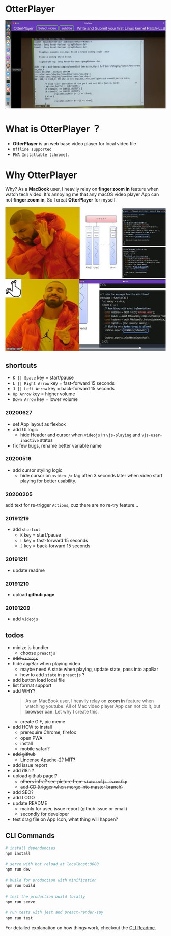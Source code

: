 # OtterPlayer
![installable](/assets/imgs/installable.jpg)

# What is OtterPlayer ？
- **OtterPlayer** is an web base video player for local video file
- `Offline supported`
- `PWA Installable (chrome)`.

# Why OtterPlayer 
  Why? As a **MacBook** user, I heavily relay on **finger zoom in** feature when watch tech video. It's annoying me that any macOS video player App can not **finger zoom in**, So I creat **OtterPlayer** for myself.

<p align="center">
  <img width="600" height="450" src="assets/imgs/whyOtterPlayer.jpg">
</p>

## shortcuts
- `K || Space` key = start/pause
- `L || Right Arrow` key = fast-forward 15 seconds
- `J || Left Arrow` key = back-forward 15 seconds
- `Up Arrow` key = higher volume
- `Down Arrow` key = lower volume

### 20200627
- set App layout as flexbox
- add UI logic
  - hide Header and cursor when `videojs` in `vjs-playing` and `vjs-user-inactive` status
- fix few bugs, rename better variable name

### 20200516
- add cursor styling logic
  - hide cursor on `<video />` tag aften 3 seconds later when video start playing for better usability.

### 20200205
add text for re-trigger `Actions`, cuz there are no re-try feature...

### 20191219
- add `shortcut`
  - `K` key = start/pause
  - `L` key = fast-forward 15 seconds
  - `J` key = back-forward 15 seconds
### 20191211
- update readme

### 20191210
- upload **github page**

### 20191209
- add `videojs`

## todos
- minize js bundler
  - choose `preactjs`
- ~~add `videojs`~~
- hide appBar when playing video
  - maybe need A state when playing, update state, pass into appBar
  - how to add `state` in `preactjs` ?
- add button load local file
- list format support
- add WHY?
  > As an MacBook user, I heavily relay on **zoom in** feature when watching youtube. All of Mac video player App can not do it, but **browser can**. Let why I create this.
  - create GIF, pic meme
- add HOW to install
  - prerequire Chrome, firefox
  - open PWA
  - install
  - mobile safari?
- ~~add github~~
  - Lincense Apache-2? MIT?
- add issue report
- add i18n ?
- ~~upload github page!?~~
  - ~~others infra? see picture from `statesofjs jsconfjp`~~
  - ~~add CD (trigger when merge into master branch)~~
- add SEO?
- add LOGO
- update README
  - mainly for user, issue report (github issue or email)
  - secondly for developer
- test drag file on App Icon, what thing will happen?



## CLI Commands

``` bash
# install dependencies
npm install

# serve with hot reload at localhost:8080
npm run dev

# build for production with minification
npm run build

# test the production build locally
npm run serve

# run tests with jest and preact-render-spy
npm run test
```

For detailed explanation on how things work, checkout the [CLI Readme](https://github.com/developit/preact-cli/blob/master/README.md).
